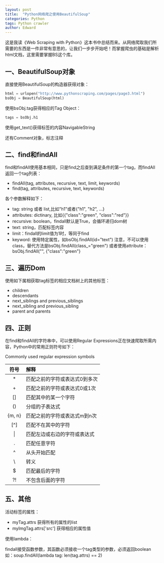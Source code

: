 ```yaml
---
layout: post
title:  "Python网络爬之使用BeautifulSoup"
categories: Python
tags: Python crawler
author: Edward
---
```


这是我读《Web Scraping with Python》这本书中总结而来。从网络爬取我们所需要的东西是一件非常有意思的，让我们一步步开始吧！而掌握爬虫的基础是解析html文档，这里需要掌握BS这个库。






## 一、BeautifulSoup对象

直接使用BeautifulSoup的构造器获得对象：

```python
html = urlopen("http://www.pythonscraping.com/pages/page3.html")
bsObj = BeautifulSoup(html)
```

使用bsObj.tag获得相应的Tag Object：

```python
tags = bsObj.h1
```

使用get_text()获得标签的内容NavigableString

还有Comment对象，标志注释

## 二、find和findAll

find和findAll使用基本相同，只是find之后查到满足条件的第一个tag，而findAll返回一个tag列表：

- findAll(tag, attributes, recursive, text, limit, keywords)
- find(tag, attributes, recursive, text, keywords)

各个参数解释如下：

- tag: string 或者 list,比如"h1"或者{"h1", "h2", ...}
- attributes: dictinary, 比如{{"class":"green", "class":"red"}}
- recursive: boolean，findall默认是True，会循环递归dom树
- text: string，匹配标签内容
- limit：findall的limit值为1时，等同于find
- keyword: 使用特定属性，如bsObj.findAll(id="text")
    注意，不可以使用class，替代方法是bsObj.findAll(class_="green")
    或者使用attribute：bsObj.findAll("", {"class":"green"}

## 三、遍历Dom

使用如下属相获取tag标签的相应文档树上的其他标签：

- children
- descendants
- next_siblings and previous_siblings
- next_sibling and previous_sibling
- parent and parents

## 四、正则

在find和findAll的字符串中，可以使用Regular Expressions正在快速爬取所需内容，Python中的常用正则符号如下：

Commonly used regular expression symbols

|符号 | 解释|
|:--: | :--|
\* | 匹配之前的字符或表达式0到多次
\+ | 匹配之前的字符或表达式0或1次
[] | 匹配其中的某一个字符
() | 分组的子表达式
{m, n} | 匹配之前的字符或表达式m到n次
[^] | 匹配不在其中的字符
&#124; | 匹配左边或右边的字符或表达式
. | 匹配任意字符
^ | 从头开始匹配
\ | 转义
$ | 匹配最后的字符
?! | 不包含后面的字符


## 五、其他

活动标签的属性：

- myTag.attrs 获得所有的属性的list
- myImgTag.attrs['src'] 获得相应的属性值

使用lambda：

findall接受函数参数，其函数必须接收一个tag类型的参数，必须返回boolean
如：soup.findAll(lambda tag: len(tag.attrs) == 2)